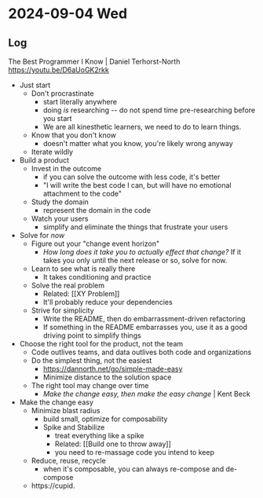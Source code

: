# 2024-09-04 Wed

## Log

The Best Programmer I Know | Daniel Terhorst-North https://youtu.be/D6aUoGK2rkk
+ Just start
	+ Don't procrastinate
		+ start literally anywhere
		+ doing *is* researching -- do not spend time pre-researching before you start
		+ We are all kinesthetic learners, we need to do to learn things.
	+ Know that you don't know
		+ doesn't matter what you know, you're likely wrong anyway
	+ Iterate wildly
+ Build a product
	+ Invest in the outcome
		+ if you can solve the outcome with less code, it's better
		+ "I will write the best code I can, but will have no emotional attachment to the code"
	+ Study the domain
		+ represent the domain in the code
	+ Watch your users
		+ simplify and eliminate the things that frustrate your users
+ Solve for _now_
	+ Figure out your "change event horizon"
		+ _How long does it take you to actually effect that change?_ If it takes you only until the next release or so, solve for now.
	+ Learn to see what is really there
		+ It takes conditioning and practice
	+ Solve the real problem
		+ Related: [[XY Problem]]
		+ It'll probably reduce your dependencies
	+ Strive for simplicity
		+ Write the README, then do embarrassment-driven refactoring
		+ If something in the README embarrasses you, use it as a good driving point to simplify things
+ Choose the right tool for the product, not the team
	+ Code outlives teams, and data outlives both code and organizations
	+ Do the simplest thing, not the easiest
		+ https://dannorth.net/go/simple-made-easy
		+ Minimize distance to the solution space
	+ The right tool may change over time
		+ _Make the change easy, then make the easy change_ | Kent Beck
+ Make the change easy
	+ Minimize blast radius
		+ build small, optimize for composability
		+ Spike and Stabilize
			+ treat everything like a spike
			+ Related: [[Build one to throw away]]
			+ you need to re-massage code you intend to keep
	+ Reduce, reuse, recycle
		+ when it's composable, you can always re-compose and de-compose
	+ https://cupid.